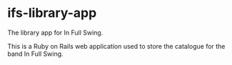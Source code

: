# ifs-library-app
The library app for In Full Swing.

This is a Ruby on Rails web application used to store the catalogue for the
band In Full Swing.
